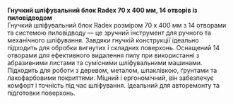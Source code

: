**Гнучкий шліфувальний блок Radex 70 х 400 мм, 14 отворів із пиловідводом**  
Гнучкий шліфувальний блок Radex розміром 70 х 400 мм з 14 отворами та системою пиловідводу — це зручний інструмент для ручного та механічного шліфування. Завдяки гнучкій конструкції ідеально підходить для обробки вигнутих і складних поверхонь. Оснащений 14 отворами для ефективного видалення пилу при використанні з абразивними листами та сумісними шліфувальними машинами. Підходить для роботи з деревом, металом, шпаклівкою, ґрунтами та лакофарбовими покриттями. Міцний і ергономічний, він забезпечує комфорт і точність під час шліфування. Ідеальний для авторемонту та підготовки поверхонь.
